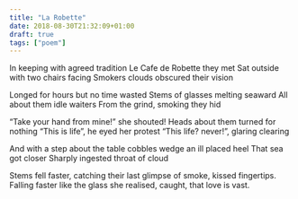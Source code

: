 ```yaml
---
title: "La Robette"
date: 2018-08-30T21:32:09+01:00
draft: true
tags: ["poem"]
---
```

In keeping with agreed tradition
Le Cafe de Robette they met
Sat outside with two chairs facing
Smokers clouds obscured their vision

Longed for hours but no time wasted
Stems of glasses melting seaward
All about them idle waiters
From the grind, smoking they hid

“Take your hand from mine!” she shouted!
Heads about them turned for nothing
“This is life”, he eyed her protest
“This life? never!”, glaring clearing

And with a step about the table
cobbles wedge an ill placed heel
That sea got closer 
Sharply ingested throat of cloud

Stems fell faster, catching their last
glimpse of smoke, kissed fingertips.
Falling faster like the glass 
she realised, caught, that love is vast.


 
